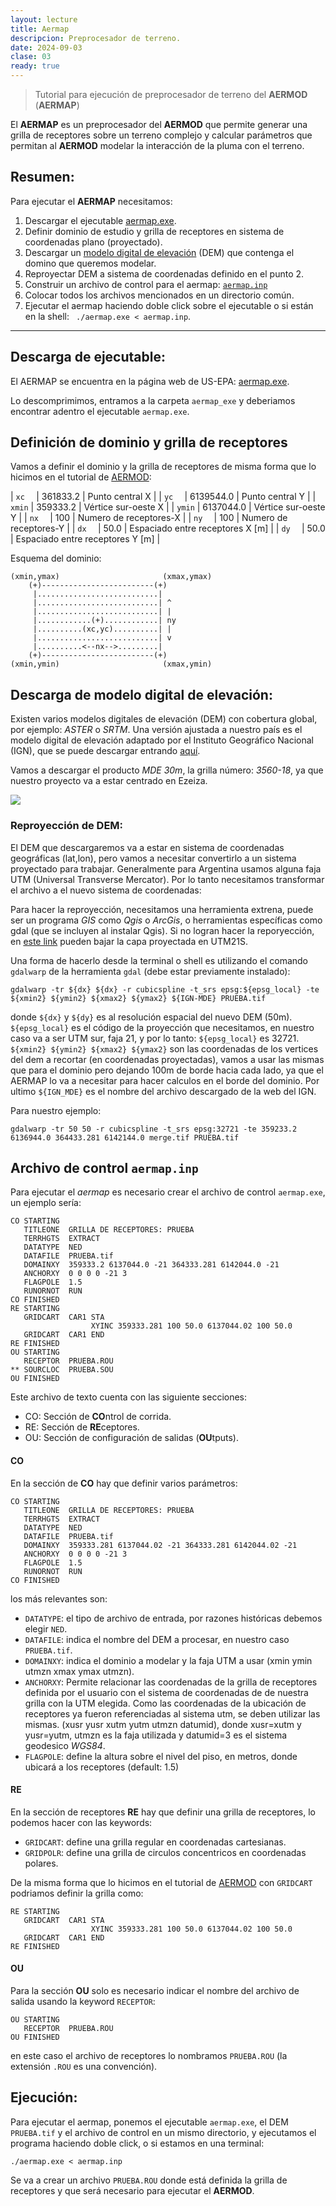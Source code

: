 ```yaml
--- 
layout: lecture
title: Aermap
descripcion: Preprocesador de terreno.
date: 2024-09-03
clase: 03
ready: true
---
```


> Tutorial para ejecución de preprocesador de terreno del **AERMOD** (**AERMAP**)

El **AERMAP** es un preprocesador del **AERMOD** que permite generar una grilla de receptores sobre un terreno complejo y calcular parámetros que permitan al **AERMOD** modelar la interacción de la pluma con el terreno.

## Resumen:

Para ejecutar el **AERMAP** necesitamos:
1. Descargar el ejecutable [aermap.exe](https://gaftp.epa.gov/Air/aqmg/SCRAM/models/related/aermap/aermap_exe.zip).
2. Definir dominio de estudio y grilla de receptores en sistema de coordenadas plano (proyectado).
3. Descargar un [modelo digital de elevación](https://www.ign.gob.ar/NuestrasActividades/Geodesia/ModeloDigitalElevaciones/Mapa) (DEM) que contenga el domino que queremos modelar.
4. Reproyectar DEM a sistema de coordenadas definido en el punto 2.
5. Construir un archivo de control para el aermap: [``aermap.inp``](archivos/aermod/aermap.inp)
6. Colocar todos los archivos mencionados en un directorio común.
7. Ejecutar el aermap haciendo doble click sobre el ejecutable o si están en la shell: `` ./aermap.exe < aermap.inp``.

---

## Descarga de ejecutable:

El AERMAP se encuentra en la página web de US-EPA: [aermap.exe](https://gaftp.epa.gov/Air/aqmg/SCRAM/models/related/aermap/aermap_exe.zip).

Lo descomprimimos, entramos a la carpeta ``aermap_exe`` y deberiamos encontrar adentro el ejecutable ``aermap.exe``.

<!-- > :information_source: También podemos encontar el código fuente en: [aermap_source.zip](https://gaftp.epa.gov/Air/aqmg/SCRAM/models/related/aermap/aermap_source.zip). -->



## Definición de dominio y grilla de receptores

Vamos a definir el dominio y la grilla de receptores de misma forma que lo hicimos en el tutorial de [AERMOD](./aermod.html#receptores-re):


| ``xc  ``  |  361833.2 | Punto central X                  |
| ``yc  ``  | 6139544.0 | Punto central Y                  | 
| ``xmin``  |  359333.2 | Vértice sur-oeste X              |
| ``ymin``  | 6137044.0 | Vértice sur-oeste Y              |
| ``nx  ``  |  100      | Numero de receptores-X           | 
| ``ny  ``  |  100      | Numero de receptores-Y           |
| ``dx  ``  |  50.0     | Espaciado entre receptores X [m] |
| ``dy  ``  |  50.0     | Espaciado entre receptores Y [m] |

Esquema del dominio:

```
(xmin,ymax)                       (xmax,ymax)
    (+)-------------------------(+)         
     |...........................|          
     |...........................| ^        
     |...........................| |        
     |............(+)............| ny       
     |..........(xc,yc)..........| |        
     |...........................| v        
     |..........<--nx-->.........|          
    (+)-------------------------(+)         
(xmin,ymin)                       (xmax,ymin)
```


## Descarga de modelo digital de elevación:

Existen varios modelos digitales de elevación (DEM) con cobertura global, por ejemplo: *ASTER* o *SRTM*.
Una versión ajustada a nuestro país es el modelo digital de elevación adaptado por el Instituto Geográfico Nacional (IGN), que se puede descargar entrando [aquí](https://www.ign.gob.ar/NuestrasActividades/Geodesia/ModeloDigitalElevaciones/Mapa).

Vamos a descargar el producto *MDE 30m*, la grilla número: *3560-18*, ya que nuestro proyecto va a estar centrado en Ezeiza.

![](./imgs/IGN_MAPA.png)

<!-- 
### Combinar DEMs:
En caso de necesitar combinar varios DEMs para cubrir el dominio a modelar se puede utilizar desde la consola, de la herramienta [GDAL](https://gdal.org/), el comando:

```shell
gdal_merge.py 3557-13.img 3560-18.img -o merge.tif
``` -->

### Reproyección de DEM:
El DEM que descargaremos va a estar en sistema de coordenadas geográficas (lat,lon), pero vamos a necesitar convertirlo a un sistema proyectado para trabajar. Generalmente para Argentina usamos alguna faja UTM (Universal Transverse Mercator). Por lo tanto necesitamos transformar el archivo a el nuevo sistema de coordenadas:

Para hacer la reproyección, necesitamos una herramienta extrena, puede ser un programa _GIS_ como *Qgis* o *ArcGis*, o herramientas específicas como gdal (que se incluyen al instalar Qgis). Si no logran hacer la reporyección, en [este link](./archivos/aremap/3560-18-utm21s.tif) pueden bajar la capa proyectada en UTM21S. 

Una forma de hacerlo desde la terminal o shell es utilizando el comando ``gdalwarp`` de la herramienta ``gdal`` (debe estar previamente instalado):
<!-- 

no vi una manera directa de hacerlo andar, si vas a la web te baja el src para que vos lo complies... (creo), sino para bajar binarios en Windows, lo hace vía conda... así que falta tenerlo para poder bajarlo directo. 

-->

```shell
gdalwarp -tr ${dx} ${dx} -r cubicspline -t_srs epsg:${epsg_local} -te ${xmin2} ${ymin2} ${xmax2} ${ymax2} ${IGN-MDE} PRUEBA.tif
```

donde ``${dx}`` y ``${dy}`` es al resolución espacial del nuevo DEM (50m). ``${epsg_local}`` es el código de la proyección que necesitamos, en nuestro caso va a ser UTM sur, faja 21, y por lo tanto: ``${epsg_local}`` es 32721.  ``${xmin2} ${ymin2} ${xmax2} ${ymax2}`` son las coordenadas de los vertices del dem a recortar (en coordenadas proyectadas), vamos a usar las mismas que para el dominio pero dejando 100m de borde hacia cada lado, ya que el AERMAP lo va a necesitar para hacer calculos en el borde del dominio. Por ultimo ``${IGN_MDE}`` es el nombre del archivo descargado de la web del IGN. 

Para nuestro ejemplo:

```shell
gdalwarp -tr 50 50 -r cubicspline -t_srs epsg:32721 -te 359233.2 6136944.0 364433.281 6142144.0 merge.tif PRUEBA.tif
```


## Archivo de control ``aermap.inp``

Para ejecutar el *aermap* es necesario crear el archivo de control ``aermap.exe``, un ejemplo sería:

```Text
CO STARTING
   TITLEONE  GRILLA DE RECEPTORES: PRUEBA
   TERRHGTS  EXTRACT
   DATATYPE  NED
   DATAFILE  PRUEBA.tif
   DOMAINXY  359333.2 6137044.0 -21 364333.281 6142044.0 -21
   ANCHORXY  0 0 0 0 -21 3
   FLAGPOLE  1.5
   RUNORNOT  RUN
CO FINISHED
RE STARTING
   GRIDCART  CAR1 STA
                  XYINC 359333.281 100 50.0 6137044.02 100 50.0
   GRIDCART  CAR1 END
RE FINISHED
OU STARTING
   RECEPTOR  PRUEBA.ROU
** SOURCLOC  PRUEBA.SOU
OU FINISHED
```

Este archivo de texto cuenta con las siguiente secciones:

+ CO: Sección de **CO**ntrol de corrida.
+ RE: Sección de **RE**ceptores.
+ OU: Sección de configuración de salidas (**OU**tputs).


#### **CO**

En la sección de **CO** hay que definir varios parámetros:

```Text
CO STARTING
   TITLEONE  GRILLA DE RECEPTORES: PRUEBA
   TERRHGTS  EXTRACT
   DATATYPE  NED
   DATAFILE  PRUEBA.tif
   DOMAINXY  359333.281 6137044.02 -21 364333.281 6142044.02 -21
   ANCHORXY  0 0 0 0 -21 3
   FLAGPOLE  1.5
   RUNORNOT  RUN
CO FINISHED
```

los más relevantes son:
+ ``DATATYPE``: el tipo de archivo de entrada, por razones históricas debemos elegir ``NED``.
+ ``DATAFILE``: indica el nombre del DEM a procesar, en nuestro caso ``PRUEBA.tif``.
+ ``DOMAINXY``: indica el dominio a modelar y la faja UTM a usar (xmin ymin utmzn xmax ymax utmzn).
+ ``ANCHORXY``: Permite relacionar las coordenadas de la grilla de receptores definida por el usuario con el sistema de coordenadas de de nuestra grilla con la UTM elegida. Como las coordenadas de la ubicación de receptores ya fueron referenciadas al sistema utm, se deben utilizar las mismas. (xusr yusr xutm yutm utmzn datumid), donde xusr=xutm y yusr=yutm, utmzn es la faja utilizada y datumid=3 es el sistema geodesico *WGS84*.
+ ``FLAGPOLE``: define la altura sobre el nivel del piso, en metros, donde ubicará a los receptores (default: 1.5)


#### **RE**
En la sección de receptores **RE** hay que definir una grilla de receptores, lo podemos hacer con las keywords: 
+ ``GRIDCART``: define una grilla regular en coordenadas cartesianas.
+ ``GRIDPOLR``: define una grilla de circulos concentricos en coordenadas polares.

De la misma forma que lo hicimos en el tutorial de [AERMOD](./aermod.html) con ``GRIDCART `` podriamos definir la grilla como:

```Text
RE STARTING
   GRIDCART  CAR1 STA
                  XYINC 359333.281 100 50.0 6137044.02 100 50.0
   GRIDCART  CAR1 END
RE FINISHED
```



<!--
En general es recomendable utilizar una grilla establecida por el usuario, para excluir receptores del polígono del predio, definir ubicaciones de receptores críticos o variar la densidad de receptores en función a la distancia a la fuente u otro criterio.
Para utilizar una grilla definida por el usuario, solo necesitamos un archivo de texto con las coordendas x e y, e incluirlo en nuestro archivo de control de la siguiente manera:

```Text
RE STARTING
RE INCLUDED PRUEBA.REC
RE FINISHED
```

Donde ``PRUEBA.REC`` es un archivo de texto, donde en vez de dejar la extensión como _.txt_ la vamos a cambiar a .REC.
La información del archivo debe estar definida de la sigiente manera:

```Text

RE DISCCART 339250.72 6166414.50
RE DISCCART 339300.72 6166414.50
RE DISCCART 339350.72 6166414.50
RE DISCCART 339400.72 6166414.50
(...continúa...)

```
-->
<!--
Para realizar esto proponemos utilizar herramientas de SIG (por ejemplo: *QGIS* o *ArcGIS*):

1. Crear un nuevo proyecto de QGIS y cargar las capas de predio y fuentes.
2. Debemos definir el dominio de modelado, no puede exceder un radio de 50km (en ese caso debemos usar otro sistema de modelado, como CALPUFF) este siempre debe asegurar que incorpora las concentraciones máximas, es posible que luego de una corrida preliminar haya que redefinir la grilla. Como una dimensión inicial vamos a utilizar 3km de radio.
Crear capa de DOMINIO  (MOSTRAR PASOS PASOS).
3. Vamos a ubicar receptores separados por 50m. (MOSTRAR PASOS)
4. La calidad de aire dentro de los límites del predio no se debe considerar en el análisis siempre que haya una barrera fìsica (cerco, pared, etc.) ya que no se la considera "calidad de aire ambiente". A tal fin vamos a eliminar los receptores que esten contenidos en el polígono del predio (mostrar los pasos).
5. Vamos a facilitar la creación del formato de archivo que requiere AERMAP, agregando un campo inicial de texto que contenga "RE DISSCART" 
6. El archivo será exportado como CSV donde coordenadas XY (mostrar y ver si no hay que poner antes las $x $y)
7. Cambiamos la extensión del archivo.

Al abrir el archivo con el block de notas deberíamos ver tantas filas como receptores con el formato (RE DISSCART X Y)
-->

#### **OU**

Para la sección **OU** solo es necesario indicar el nombre del archivo de salida usando la keyword ``RECEPTOR``:

```Text
OU STARTING
   RECEPTOR  PRUEBA.ROU
OU FINISHED
```
en este caso el archivo de receptores lo nombramos ``PRUEBA.ROU`` (la extensión ``.ROU`` es una convención).

## Ejecución:

Para ejecutar el aermap, ponemos el ejecutable ``aermap.exe``, el DEM ``PRUEBA.tif`` y el archivo de control en un mismo directorio, y ejecutamos el programa haciendo doble click, o si estamos en una terminal:

```shell
./aermap.exe < aermap.inp
```

Se va a crear un archivo ``PRUEBA.ROU`` donde está definida la grilla de receptores y que será necesario para ejecutar el **AERMOD**.

